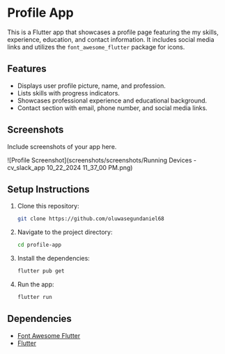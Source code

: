 # Profile App

This is a Flutter app that showcases a profile page featuring the my skills, experience, education, and contact information. It includes social media links and utilizes the `font_awesome_flutter` package for icons.

## Features

- Displays user profile picture, name, and profession.
- Lists skills with progress indicators.
- Showcases professional experience and educational background.
- Contact section with email, phone number, and social media links.

## Screenshots

Include screenshots of your app here.

![Profile Screenshot](screenshots/screenshots/Running Devices - cv_slack_app 10_22_2024 11_37_00 PM.png)

## Setup Instructions

1. Clone this repository:

    ```bash
    git clone https://github.com/oluwasegundaniel68
    ```

2. Navigate to the project directory:

    ```bash
    cd profile-app
    ```

3. Install the dependencies:

    ```bash
    flutter pub get
    ```

4. Run the app:

    ```bash
    flutter run
    ```

## Dependencies

- [Font Awesome Flutter](https://pub.dev/packages/font_awesome_flutter)
- [Flutter](https://flutter.dev)

